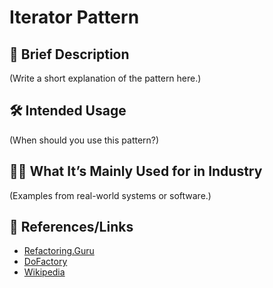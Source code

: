 # Iterator Pattern

## 📝 Brief Description
(Write a short explanation of the pattern here.)

## 🛠 Intended Usage
(When should you use this pattern?)

## 🧑‍💼 What It’s Mainly Used for in Industry
(Examples from real-world systems or software.)

## 🔗 References/Links
- [Refactoring.Guru](https://refactoring.guru/design-patterns/iterator)
- [DoFactory](https://www.dofactory.com/net/iterator-design-pattern)
- [Wikipedia](https://en.wikipedia.org/wiki/Iterator_pattern)
